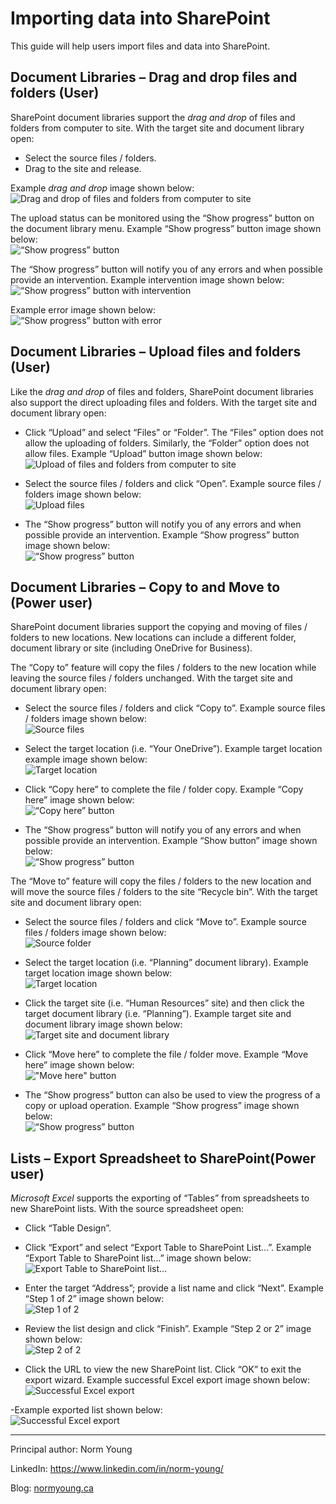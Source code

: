# Importing data into SharePoint

This guide will help users import files and data into SharePoint.

## Document Libraries – Drag and drop files and folders (User)

SharePoint document libraries support the *drag and drop* of files and folders from computer to site. With the target site and document library open:
- Select the source files / folders.
- Drag to the site and release.

Example *drag and drop* image shown below:<br>
![Drag and drop of files and folders from computer to site](../../images/importing-data/drag-drop-files-folders.png)

The upload status can be monitored using the “Show progress” button on the document library menu. Example “Show progress” button image shown below:<br>
![“Show progress” button](../../images/importing-data/drag-drop-show-progress.png)

The “Show progress” button will notify you of any errors and when possible provide an intervention. Example intervention image shown below:<br>
![“Show progress” button with intervention](../../images/importing-data/drag-drop-show-intervention.png)

Example error image shown below:<br>
![“Show progress” button with error](../../images/importing-data/drag-drop-show-error.png)


## Document Libraries – Upload files and folders (User)
Like the *drag and drop* of files and folders, SharePoint document libraries also support the direct uploading files and folders. With the target site and document library open:
- Click “Upload” and select “Files” or “Folder”. The “Files” option does not allow the uploading of folders. Similarly, the “Folder” option does not allow files. Example “Upload” button image shown below:<br>
![Upload of files and folders from computer to site](../../images/importing-data/upload-files-folders.png)

- Select the source files / folders and click “Open”. Example source files / folders image shown below:<br>
![Upload files](../../images/importing-data/upload-files.png)

- The “Show progress” button will notify you of any errors and when possible provide an intervention. Example “Show progress” button image shown below:<br>
![“Show progress” button](../../images/importing-data/upload-files-folders-show-progress.png)


## Document Libraries – Copy to and Move to (Power user)
SharePoint document libraries support the copying and moving of files / folders to new locations. New locations can include a different folder, document library or site (including OneDrive for Business).

The “Copy to” feature will copy the files / folders to the new location while leaving the source files / folders unchanged. With the target site and document library open:
- Select the source files / folders and click “Copy to”. Example source files / folders image shown below:<br>
![Source files](../../images/importing-data/copy-to-files.png)

- Select the target location (i.e. “Your OneDrive”). Example target location example image shown below:<br>
![Target location](../../images/importing-data/copy-to-files-target-location.png)

- Click “Copy here” to complete the file / folder copy. Example “Copy here” image shown below:<br>
![“Copy here” button](../../images/importing-data/copy-to-files-copy-here.png)

- The “Show progress” button will notify you of any errors and when possible provide an intervention. Example “Show button” image shown below:<br>
![“Show progress” button](../../images/importing-data/copy-to-files-show-progress.png)


The “Move to” feature will copy the files / folders to the new location and will move the source files / folders to the site “Recycle bin”. With the target site and document library open:

- Select the source files / folders and click “Move to”. Example source files / folders image shown below:<br>
![Source folder](../../images/importing-data/move-to-folder.png)

- Select the target location (i.e. “Planning” document library). Example target location image shown below:<br>
![Target location](../../images/importing-data/move-to-folder-target-location.png)

- Click the target site (i.e. “Human Resources” site) and then click the target document library (i.e. “Planning”). Example target site and document library image shown below:<br>
![Target site and document library](../../images/importing-data/move-to-folder-target-site-library.png)

- Click “Move here” to complete the file / folder move. Example “Move here” image shown below:<br>
!["Move here" button](../../images/importing-data/move-to-move-here.png)

- The “Show progress” button can also be used to view the progress of a copy or upload operation. Example “Show progress” image shown below:<br>
![“Show progress” button](../../images/importing-data/move-to-show-progress.png)


## Lists – Export Spreadsheet to SharePoint(Power user)
*Microsoft Excel* supports the exporting of “Tables” from spreadsheets to new SharePoint lists. With the source spreadsheet open:
- Click “Table Design”.
- Click “Export” and select “Export Table to SharePoint List…”. Example “Export Table to SharePoint list...” image shown below:<br>
![Export Table to SharePoint list...](../../images/importing-data/excel-export-toolbar.png)

- Enter the target “Address”; provide a list name and click “Next”. Example “Step 1 of 2” image shown below:<br>
![Step 1 of 2](../../images/importing-data/excel-export-step1.png)
 
- Review the list design and click “Finish”. Example “Step 2 or 2” image shown below:<br>
![Step 2 of 2](../../images/importing-data/excel-export-step2.png)

- Click the URL to view the new SharePoint list. Click “OK” to exit the export wizard. Example successful Excel export image shown below:<br>
![Successful Excel export](../../images/importing-data/excel-export-ok.png)

-Example exported list shown below:<br>
![Successful Excel export](../../images/importing-data/excel-export-list.png)

---

Principal author: Norm Young

LinkedIn: https://www.linkedin.com/in/norm-young/

Blog: [normyoung.ca](https://normyoung.ca)
